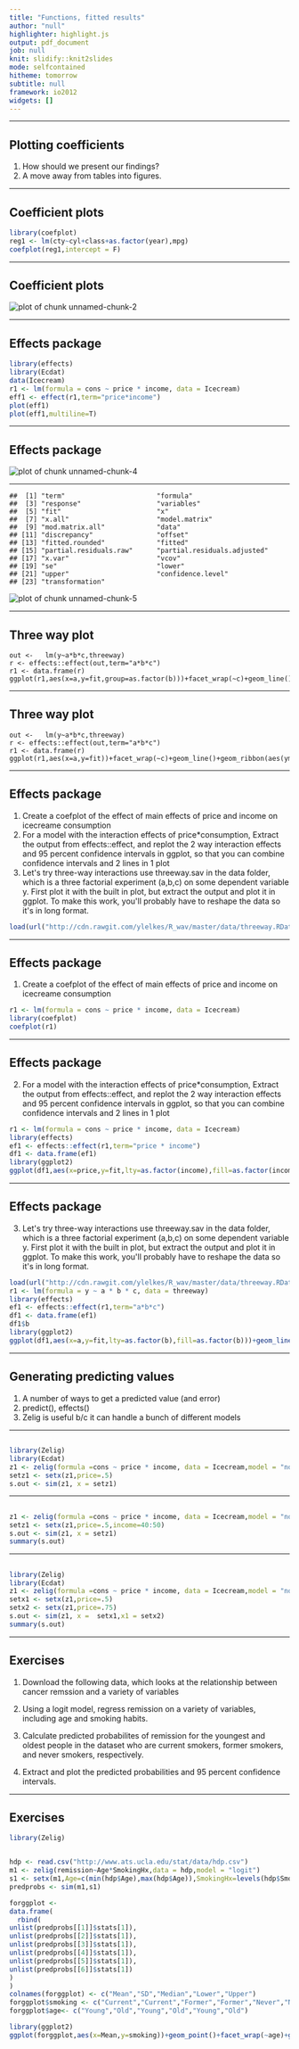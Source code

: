 ```yaml
---
title: "Functions, fitted results"
author: "null"
highlighter: highlight.js
output: pdf_document
job: null
knit: slidify::knit2slides
mode: selfcontained
hitheme: tomorrow
subtitle: null
framework: io2012
widgets: []
---
```



---
## Plotting coefficients 

1. How should we present our findings?
2. A move away from tables into figures.

---
## Coefficient plots

```r
library(coefplot)
reg1 <- lm(cty~cyl+class+as.factor(year),mpg)
coefplot(reg1,intercept = F)
```

---
## Coefficient plots
![plot of chunk unnamed-chunk-2](assets/fig/unnamed-chunk-2-1.png) 

---
## Effects package

```r
library(effects)
library(Ecdat)
data(Icecream)
r1 <- lm(formula = cons ~ price * income, data = Icecream)  
eff1 <- effect(r1,term="price*income")
plot(eff1)
plot(eff1,multiline=T)
```

---
## Effects package

![plot of chunk unnamed-chunk-4](assets/fig/unnamed-chunk-4-1.png) 

---


```
##  [1] "term"                       "formula"                   
##  [3] "response"                   "variables"                 
##  [5] "fit"                        "x"                         
##  [7] "x.all"                      "model.matrix"              
##  [9] "mod.matrix.all"             "data"                      
## [11] "discrepancy"                "offset"                    
## [13] "fitted.rounded"             "fitted"                    
## [15] "partial.residuals.raw"      "partial.residuals.adjusted"
## [17] "x.var"                      "vcov"                      
## [19] "se"                         "lower"                     
## [21] "upper"                      "confidence.level"          
## [23] "transformation"
```

![plot of chunk unnamed-chunk-5](assets/fig/unnamed-chunk-5-1.png) 

---
## Three way plot
```
out <-   lm(y~a*b*c,threeway)
r <- effects::effect(out,term="a*b*c")
r1 <- data.frame(r)
ggplot(r1,aes(x=a,y=fit,group=as.factor(b)))+facet_wrap(~c)+geom_line()+geom_ribbon(aes(ymax=upper,ymin=lower,fill=as.factor(b)),alpha=.3)
```

---
## Three way plot
```
out <-   lm(y~a*b*c,threeway)
r <- effects::effect(out,term="a*b*c")
r1 <- data.frame(r)
ggplot(r1,aes(x=a,y=fit))+facet_wrap(~c)+geom_line()+geom_ribbon(aes(ymax=upper,ymin=lower),alpha=.3)+facet_grid(b~c)
```

---
## Effects package
1. Create a coefplot of the effect of main effects of price and income on icecreame consumption
2. For a model with the interaction effects of price*consumption, Extract the output from effects::effect, and replot the 2 way interaction effects and 95 percent confidence intervals in ggplot, so that you can combine confidence intervals and 2 lines in 1 plot
3. Let's try three-way interactions use threeway.sav in the data folder, which is a three factorial experiment (a,b,c) on some dependent variable y. First plot it with the built in plot, but extract the output and plot it in ggplot. To make this work, you'll probably have to reshape the data so it's in long format. 


```r
load(url("http://cdn.rawgit.com/ylelkes/R_wav/master/data/threeway.RData"))
```

---
## Effects package
1. Create a coefplot of the effect of main effects of price and income on icecreame consumption


```r
r1 <- lm(formula = cons ~ price * income, data = Icecream)  
library(coefplot)
coefplot(r1)
```

---
## Effects package
2. For a model with the interaction effects of price*consumption, Extract the output from effects::effect, and replot the 2 way interaction effects and 95 percent confidence intervals in ggplot, so that you can combine confidence intervals and 2 lines in 1 plot



```r
r1 <- lm(formula = cons ~ price * income, data = Icecream)  
library(effects)
ef1 <- effects::effect(r1,term="price * income")
df1 <- data.frame(ef1)
library(ggplot2)
ggplot(df1,aes(x=price,y=fit,lty=as.factor(income),fill=as.factor(income)))+geom_line()+geom_ribbon(aes(x=price,ymin=lower,ymax=upper),alpha=.3)
```


---
## Effects package

3. Let's try three-way interactions use threeway.sav in the data folder, which is a three factorial experiment (a,b,c) on some dependent variable y. First plot it with the built in plot, but extract the output and plot it in ggplot. To make this work, you'll probably have to reshape the data so it's in long format. 


```r
load(url("http://cdn.rawgit.com/ylelkes/R_wav/master/data/threeway.RData"))
r1 <- lm(formula = y ~ a * b * c, data = threeway)  
library(effects)
ef1 <- effects::effect(r1,term="a*b*c")
df1 <- data.frame(ef1)
df1$b
library(ggplot2)
ggplot(df1,aes(x=a,y=fit,lty=as.factor(b),fill=as.factor(b)))+geom_line()+geom_ribbon(aes(x=a,ymin=lower,ymax=upper),alpha=.3)+facet_wrap(~c)
```



---
## Generating predicting values
1. A number of ways to get a predicted value (and error)
2. predict(), effects()
3. Zelig is useful b/c it can handle a bunch of different models


---
## 

```r
library(Zelig)
library(Ecdat)
z1 <- zelig(formula =cons ~ price * income, data = Icecream,model = "normal")
setz1 <- setx(z1,price=.5)
s.out <- sim(z1, x = setz1)
```

---
## 

```r
z1 <- zelig(formula =cons ~ price * income, data = Icecream,model = "normal")
setz1 <- setx(z1,price=.5,income=40:50)
s.out <- sim(z1, x = setz1)
summary(s.out)
```

---
## 

```r
library(Zelig)
library(Ecdat)
z1 <- zelig(formula =cons ~ price * income, data = Icecream,model = "normal")
setx1 <- setx(z1,price=.5)
setx2 <- setx(z1,price=.75)
s.out <- sim(z1, x =  setx1,x1 = setx2)
summary(s.out)
```


---
## Exercises

1. Download the following data, which looks at the relationship between cancer remssion and a variety of variables

2.  Using a logit model, regress remission on a variety of variables, including age and smoking habits. 
3. Calculate predicted probabilites of remission for the youngest and oldest people in the dataset who are current smokers, former smokers, and never smokers, respectively. 
4. Extract and plot the predicted probabilities and 95 percent confidence intervals. 

---
## Exercises



```r
library(Zelig)


hdp <- read.csv("http://www.ats.ucla.edu/stat/data/hdp.csv")
m1 <- zelig(remission~Age*SmokingHx,data = hdp,model = "logit")
s1 <- setx(m1,Age=c(min(hdp$Age),max(hdp$Age)),SmokingHx=levels(hdp$SmokingHx))
predprobs <- sim(m1,s1)

forggplot <-
data.frame(
  rbind(
unlist(predprobs[[1]]$stats[1]),
unlist(predprobs[[2]]$stats[1]),
unlist(predprobs[[3]]$stats[1]),
unlist(predprobs[[4]]$stats[1]),
unlist(predprobs[[5]]$stats[1]),
unlist(predprobs[[6]]$stats[1])
)
)
colnames(forggplot) <- c("Mean","SD","Median","Lower","Upper")
forggplot$smoking <- c("Current","Current","Former","Former","Never","Never")
forggplot$age<- c("Young","Old","Young","Old","Young","Old")

library(ggplot2)
ggplot(forggplot,aes(x=Mean,y=smoking))+geom_point()+facet_wrap(~age)+geom_errorbarh(aes(y=smoking,xmin=Upper,xmax=Lower))+xlab("Probability of Remission")
```
